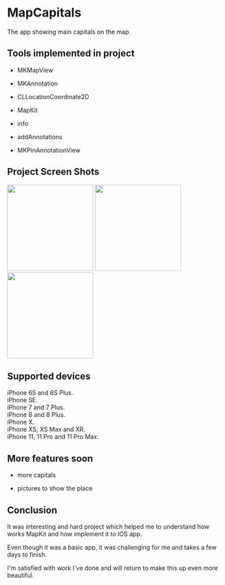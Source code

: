 # MapCapitals
The app showing main capitals on the map
## Tools implemented in project

  - MKMapView

  - MKAnnotation

  - CLLocationCoordinate2D

  - MapKit

  - info

  - addAnnotations

  - MKPinAnnotationView
 
 ## Project Screen Shots
<img src="Screen1.png" width="200"> <img src="Screen2.png" width="200"><img src="Screen3.png" width="200">

## Supported devices
iPhone 6S and 6S Plus.  
iPhone SE.  
iPhone 7 and 7 Plus.  
iPhone 8 and 8 Plus.  
iPhone X.  
iPhone XS, XS Max and XR.  
iPhone 11, 11 Pro and 11 Pro Max.  

## More features soon 

- more capitals

- pictures to show the place 

## Conclusion 

It was interesting and hard project which helped me to understand how works MapKit and how implement it to IOS app.

Even though it was a basic app, it was challenging for me and takes a few days to finish.

I'm satisfied with work I've done and will return to make this up even more beautiful.
